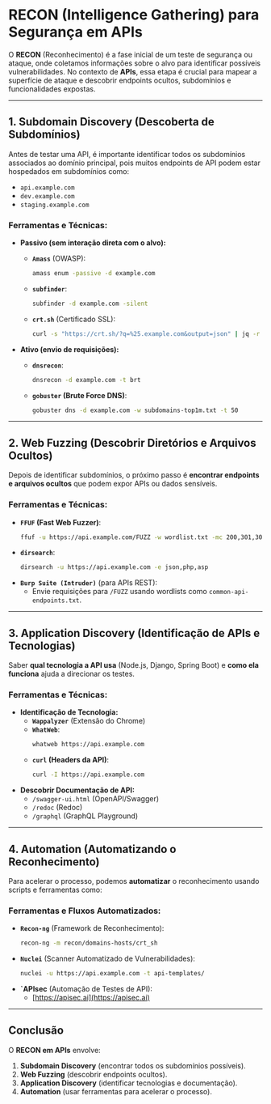 # **RECON (Intelligence Gathering) para Segurança em APIs**

O **RECON** (Reconhecimento) é a fase inicial de um teste de segurança ou ataque, onde coletamos informações sobre o alvo para identificar possíveis vulnerabilidades. No contexto de **APIs**, essa etapa é crucial para mapear a superfície de ataque e descobrir endpoints ocultos, subdomínios e funcionalidades expostas.

---

## **1. Subdomain Discovery (Descoberta de Subdomínios)**
Antes de testar uma API, é importante identificar todos os subdomínios associados ao domínio principal, pois muitos endpoints de API podem estar hospedados em subdomínios como:
- `api.example.com`
- `dev.example.com`
- `staging.example.com`

### **Ferramentas e Técnicas:**
- **Passivo (sem interação direta com o alvo):**
  - **`Amass`** (OWASP):  
    ```sh
    amass enum -passive -d example.com
    ```
  - **`subfinder`**:  
    ```sh
    subfinder -d example.com -silent
    ```
  - **`crt.sh`** (Certificado SSL):  
    ```sh
    curl -s "https://crt.sh/?q=%25.example.com&output=json" | jq -r '.[].name_value' | sort -u
    ```

- **Ativo (envio de requisições):**
  - **`dnsrecon`**:  
    ```sh
    dnsrecon -d example.com -t brt
    ```
  - **`gobuster` (Brute Force DNS)**:  
    ```sh
    gobuster dns -d example.com -w subdomains-top1m.txt -t 50
    ```

---

## **2. Web Fuzzing (Descobrir Diretórios e Arquivos Ocultos)**
Depois de identificar subdomínios, o próximo passo é **encontrar endpoints e arquivos ocultos** que podem expor APIs ou dados sensíveis.

### **Ferramentas e Técnicas:**
- **`FFUF` (Fast Web Fuzzer)**:  
  ```sh
  ffuf -u https://api.example.com/FUZZ -w wordlist.txt -mc 200,301,302
  ```
- **`dirsearch`**:  
  ```sh
  dirsearch -u https://api.example.com -e json,php,asp
  ```
- **`Burp Suite (Intruder)`** (para APIs REST):  
  - Envie requisições para `/FUZZ` usando wordlists como `common-api-endpoints.txt`.

---

## **3. Application Discovery (Identificação de APIs e Tecnologias)**
Saber **qual tecnologia a API usa** (Node.js, Django, Spring Boot) e **como ela funciona** ajuda a direcionar os testes.

### **Ferramentas e Técnicas:**
- **Identificação de Tecnologia:**
  - **`Wappalyzer`** (Extensão do Chrome)  
  - **`WhatWeb`**:  
    ```sh
    whatweb https://api.example.com
    ```
  - **`curl` (Headers da API)**:  
    ```sh
    curl -I https://api.example.com
    ```
- **Descobrir Documentação de API:**
  - `/swagger-ui.html` (OpenAPI/Swagger)  
  - `/redoc` (Redoc)  
  - `/graphql` (GraphQL Playground)  

---

## **4. Automation (Automatizando o Reconhecimento)**
Para acelerar o processo, podemos **automatizar** o reconhecimento usando scripts e ferramentas como:

### **Ferramentas e Fluxos Automatizados:**
- **`Recon-ng`** (Framework de Reconhecimento):  
  ```sh
  recon-ng -m recon/domains-hosts/crt_sh
  ```
- **`Nuclei`** (Scanner Automatizado de Vulnerabilidades):  
  ```sh
  nuclei -u https://api.example.com -t api-templates/
  ```
- **`APIsec** (Automação de Testes de API):  
  - [https://apisec.ai](https://apisec.ai)  

---

## **Conclusão**
O **RECON em APIs** envolve:
1. **Subdomain Discovery** (encontrar todos os subdomínios possíveis).  
2. **Web Fuzzing** (descobrir endpoints ocultos).  
3. **Application Discovery** (identificar tecnologias e documentação).  
4. **Automation** (usar ferramentas para acelerar o processo).  
